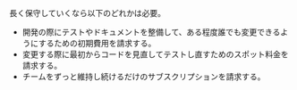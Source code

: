 長く保守していくなら以下のどれかは必要。

- 開発の際にテストやドキュメントを整備して、ある程度誰でも変更できるようにするための初期費用を請求する。
- 変更する際に最初からコードを見直してテストし直すためのスポット料金を請求する。
- チームをずっと維持し続けるだけのサブスクリプションを請求する。

